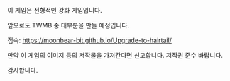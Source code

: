 이 게임은 전형적인 강화 게임입니다.

앞으로도 TWMB 중 대부분을 만들 예정입니다.

접속:
  https://moonbear-bit.github.io/Upgrade-to-hairtail/

만약 이 게임의 이미지 등의 저작물을 가져간다면 신고합니다.
저작권 준수 바랍니다.

감사합니다.
